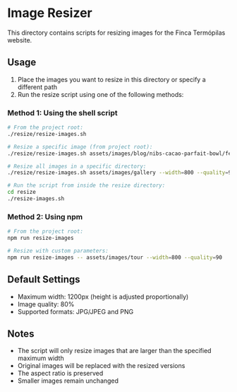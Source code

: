 # Image Resizer

This directory contains scripts for resizing images for the Finca Termópilas website.

## Usage

1. Place the images you want to resize in this directory or specify a different path
2. Run the resize script using one of the following methods:

### Method 1: Using the shell script

```bash
# From the project root:
./resize/resize-images.sh

# Resize a specific image (from project root):
./resize/resize-images.sh assets/images/blog/nibs-cacao-parfait-bowl/featured-image.jpg --width=400 --quality=50

# Resize all images in a specific directory:
./resize/resize-images.sh assets/images/gallery --width=800 --quality=90

# Run the script from inside the resize directory:
cd resize
./resize-images.sh
```

### Method 2: Using npm

```bash
# From the project root:
npm run resize-images

# Resize with custom parameters:
npm run resize-images -- assets/images/tour --width=800 --quality=90
```

## Default Settings

- Maximum width: 1200px (height is adjusted proportionally)
- Image quality: 80%
- Supported formats: JPG/JPEG and PNG

## Notes

- The script will only resize images that are larger than the specified maximum width
- Original images will be replaced with the resized versions
- The aspect ratio is preserved
- Smaller images remain unchanged 